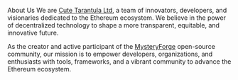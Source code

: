 About Us
We are [Cute Tarantula Ltd](https://cutetarantula.com), a team of innovators, developers, and visionaries dedicated to the Ethereum ecosystem. We believe in the power of decentralized technology to shape a more transparent, equitable, and innovative future.

As the creator and active participant of the [MysteryForge](https://github.com/MysteryForge) open-source community, our mission is to empower developers, organizations, and enthusiasts with tools, frameworks, and a vibrant community to advance the Ethereum ecosystem.

